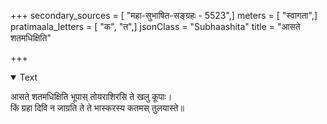 +++
secondary_sources = [ "महा-सुभाषित-सङ्ग्रहः - 5523",]
meters = [ "स्वागता",]
pratimaala_letters = [ "क", "त",]
jsonClass = "Subhaashita"
title = "आसते शतमधिक्षिति"

+++

<details open><summary>Text</summary>

आसते शतमधिक्षिति भूपास् तोयराशिरसि ते खलु कूपाः।  
किं ग्रहा दिवि न जाग्रति ते ते भास्करस्य कतमस् तुलयास्ते॥
</details>
